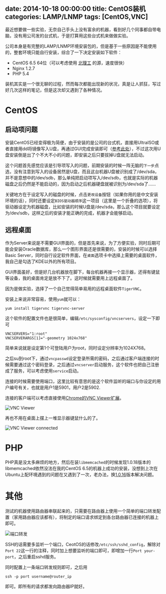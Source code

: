 date: 2014-10-18 00:00:00
title: CentOS装机
categories: LAMP/LNMP
tags: [CentOS,VNC]
---

最近想要做一些实验，无奈自己手头上没有富余的机器，看到好几个同事都自带电脑，没有用公司发的台式机，于是打算用这些台式机来做做实验。

公司本身是有完整的LAMP/LNMP环境安装包的，但是基于一些原因是不能使用的，整套环境只能自行安装，综合了一下决定安装如下软件：

+ CentOS 6.5 64位（可以考虑使用 [北理工][1] 的源，速度很快）
+ Nginx 1.2.7
+ PHP 5.4

装机其实是一个很无聊的过程，然而每次都能出现新的状况，真是让人抓狂，写过好几次这样的笔记，但是这次却又遇到了各种情况。

# CentOS

## 启动项问题

安装CentOS已经变得极为简便，由于安装的是公司的台式机，直接用UltraISO或者直接用dd将镜像写入U盘，再通过GUI完成安装即可（[参考此处][2]），不过这次用U盘安装倒是出了个不大不小的问题，即安装之后只要拔掉U盘就无法启动。

这个问题首先感觉应该是引导项写入的问题，前期安装的时候一阵无脑的`下一步`点选，没有注意到写入的设备居然是U盘，而且这台机器U盘被识别成了/dev/sda，并不是意想中的/dev/sdb，那么单纯把启动项写入/dev/sdb，也就是实际的机器磁盘之后仍然是不能启动的，因为启动之后机器硬盘就被识别为/dev/sda了……

关键地方在于设定写入的磁盘的时候，点击`更改设备`按钮（如果你用的是中文安装环境的话），同时还要设定`BIOS驱动器顺序`这一项目（这里是一个折叠的选项），将驱动器设定为机器磁盘，比如安装的时候U盘是/dev/sda，那么这个项目就要设定为/dev/sdb，这样之后的安装才能正确的完成，机器才会能够启动。

## 远程桌面

作为Server来说是不需要GUI界面的，但是首先来说，为了方便实验，同时后期可能会安装Oracle数据库，那么一个图形界面还是很需要的，安装的时候可以选择Basic Server，同时自行设定软件界面，在`桌面`选项卡中选择上需要的桌面软件，我自己是勾选了KDE以外的所有项目。

GUI界面虽好，但是好几台机器放在脚下，每台机器再接一个显示器，还得有键鼠等设备，我的桌面肯定是放不下了。这时候就需要用上远程桌面了。

因为是做实验，选择了一个自己觉得简单易用的远程桌面软件`TigerVNC`。

安装上来说非常容易，使用`yum`就可以：

```
yum install tigervnc tigervnc-server
```
这个软件的配置文件也是很简单，编辑`/etc/sysconfig/vncservers`，设定一下即可

```
VNCSERVERS="1:root"
VNCSERVERARGS[1]="-geometry 1024x768"
```

简单来说就是设定第1个可登陆用户为root，同时设定分辨率为1024X768。

之后su到root下，通过`vncpasswd`设定登录所需的密码，之后通过客户端连接的时候需要通过这个密码登录，之后通过`vncserver`启动服务，这个软件也把自己注册成了服务，可以考虑使用`service`启动。

连接的时候需要使用端口，这里比较有意思的是这个软件监听的端口与你设定的用户编号有关，也就是用户1是5901，用户2是5902.

连接的客户端可以考虑直接使用[Chrome的VNC Viewer扩展][3]。

![VNC Viewer][4]

再也不用在桌面上摆上一堆显示器键鼠什么的了。

![VNC Viewer connected][5]

# PHP

PHP真是没太多麻烦的地方，然后在装`libmemcached`的时候发现1.0.18版本的libmemcached依然没法在我的CentOS 6.5的机器上成功的安装，没想到上次在Ubuntu上配环境遇到的问题在又遇到了一次，老办法，换[1.0.16][6]版本解决问题。

# 其他

测试的机器使用路由器串联起来的，只需要在路由器上使用一个简单的端口转发配置（家用路由器应该都有），将制定的端口请求绑定到各台路由器已连接的机器上即可。

![端口转发][7]

SSH的话需要多监听一个端口，CeotOS的话修改`/etc/ssh/sshd_config`，解除对`Port 22`这一行的注释，同时加上想要监听的端口即可，即增加一行`Port your-port`，之后重启sshd服务。

同时配置上一条端口转发规则即可，之后用

```
ssh -p port username@router_ip
```
即可。即所有的请求都发向路由器IP就好。


[1]: http://mirror.bit.edu.cn/centos/6.5/isos/x86_64/
[2]: http://wiki.centos.org/zh/HowTos/InstallFromUSBkey
[3]: https://chrome.google.com/webstore/detail/vnc%C2%AE-viewer-for-google-ch/iabmpiboiopbgfabjmgeedhcmjenhbla
[4]: https://blog.wislay.com/wp-content/uploads/2014/10/vncviewer-1024x796.png
[5]: https://blog.wislay.com/wp-content/uploads/2014/10/vncviewer_connected-1024x796.png
[6]: https://launchpad.net/libmemcached/1.0/1.0.16/+download/libmemcached-1.0.16.tar.gz
[7]: https://blog.wislay.com/wp-content/uploads/2014/10/set_port_dispatch-1024x584.png
